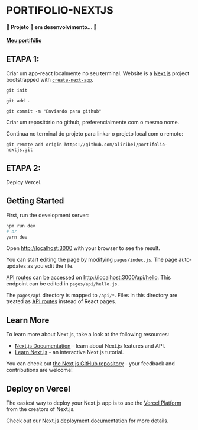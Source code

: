 # PORTIFOLIO-NEXTJS

<h4 align="left"> 
	🚧  Projeto 🚀 em desenvolvimento...  🚧
</h4>
<h4> 
	<a href="https://portifolio-nextjs-alineribeiro.vercel.app/" target="_blank">Meu portifólio</a>
</h4>

## ETAPA 1: 

Criar um app-react localmente no seu terminal. 
Website is a [Next.js](https://nextjs.org/) project bootstrapped with [`create-next-app`](https://github.com/vercel/next.js/tree/canary/packages/create-next-app).
<p><code>git init</code></p>
<p><code>git add .</code></p>
<p><code>git commit -m "Enviando para github"</code></p>

Criar um repositório no github, preferencialmente com o mesmo nome.

Continua no terminal do projeto para linkar o projeto local com o remoto: 
<p><code>git remote add origin https://github.com/aliribei/portifolio-nextjs.git</code></p>

## ETAPA 2: 
Deploy Vercel.

## Getting Started

First, run the development server:

```bash
npm run dev
# or
yarn dev
```

Open [http://localhost:3000](http://localhost:3000) with your browser to see the result.

You can start editing the page by modifying `pages/index.js`. The page auto-updates as you edit the file.

[API routes](https://nextjs.org/docs/api-routes/introduction) can be accessed on [http://localhost:3000/api/hello](http://localhost:3000/api/hello). This endpoint can be edited in `pages/api/hello.js`.

The `pages/api` directory is mapped to `/api/*`. Files in this directory are treated as [API routes](https://nextjs.org/docs/api-routes/introduction) instead of React pages.


## Learn More

To learn more about Next.js, take a look at the following resources:

- [Next.js Documentation](https://nextjs.org/docs) - learn about Next.js features and API.
- [Learn Next.js](https://nextjs.org/learn) - an interactive Next.js tutorial.

You can check out [the Next.js GitHub repository](https://github.com/vercel/next.js/) - your feedback and contributions are welcome!

## Deploy on Vercel

The easiest way to deploy your Next.js app is to use the [Vercel Platform](https://vercel.com/new?utm_medium=default-template&filter=next.js&utm_source=create-next-app&utm_campaign=create-next-app-readme) from the creators of Next.js.

Check out our [Next.js deployment documentation](https://nextjs.org/docs/deployment) for more details.
